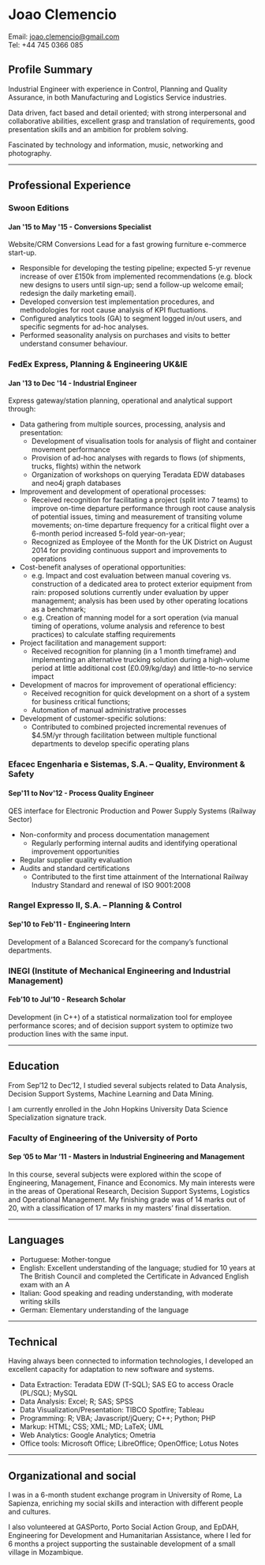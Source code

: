 # Joao Clemencio

Email: joao.clemencio@gmail.com  
Tel: +44 745 0366 085

## Profile Summary

Industrial Engineer with experience in Control, Planning and Quality Assurance, in both Manufacturing and Logistics Service industries.

Data driven, fact based and detail oriented; with strong interpersonal and collaborative abilities, excellent grasp and translation of requirements, good presentation skills and an ambition for problem solving.

Fascinated by technology and information, music, networking and photography.

- - -

## Professional Experience

### Swoon Editions
#### Jan '15 to May '15 - Conversions Specialist

Website/CRM Conversions Lead for a fast growing furniture e-commerce start-up.

- Responsible for developing the testing pipeline; expected 5-yr revenue increase of over £150k from implemented recommendations (e.g. block new designs to users until sign-up; send a follow-up welcome email; redesign the daily marketing email).
- Developed conversion test implementation procedures, and methodologies for root cause analysis of KPI fluctuations.
- Configured analytics tools (GA) to segment logged in/out users, and specific segments for ad-hoc analyses.
- Performed seasonality analysis on purchases and visits to better understand consumer behaviour.

### FedEx Express, Planning & Engineering UK&IE
#### Jan '13 to Dec '14 - Industrial Engineer

Express gateway/station planning, operational and analytical support through:  
- Data gathering from multiple sources, processing, analysis and presentation:  
    - Development of visualisation tools for analysis of flight and container movement performance
	- Provision of ad-hoc analyses with regards to flows (of shipments, trucks, flights) within the network
	- Organization of workshops on querying Teradata EDW databases and neo4j graph databases
- Improvement and development of operational processes:
	- Received recognition for facilitating a project (split into 7 teams) to improve on-time departure performance through root cause analysis of potential issues, timing and measurement of transiting volume movements; on-time departure frequency for a critical flight over a 6-month period increased 5-fold year-on-year;
	- Recognized as Employee of the Month for the UK District on August 2014 for providing continuous support and improvements to operations
- Cost-benefit analyses of operational opportunities:
	- e.g. Impact and cost evaluation between manual covering vs. construction of a dedicated area to protect exterior equipment from rain: proposed solutions currently under evaluation by upper management; analysis has been used by other operating locations as a benchmark;
	- e.g. Creation of manning model for a sort operation (via manual timing of operations, volume analysis and reference to best practices) to calculate staffing requirements
- Project facilitation and management support:
	- Received recognition for planning (in a 1 month timeframe) and implementing an alternative trucking solution during a high-volume period at little additional cost (£0.09/kg/day) and little-to-no service impact
- Development of macros for improvement of operational efficiency:
	- Received recognition for quick development on a short of a system for business critical functions;
	- Automation of manual administrative processes
- Development of customer-specific solutions:
	- Contributed to combined projected incremental revenues of $4.5M/yr through facilitation between multiple functional departments to develop specific operating plans

### Efacec Engenharia e Sistemas, S.A. – Quality, Environment & Safety
#### Sep'11 to Nov'12 - Process Quality Engineer

QES interface for Electronic Production and Power Supply Systems (Railway Sector)
- Non-conformity and process documentation management
	- Regularly performing internal audits and identifying operational improvement opportunities
- Regular supplier quality evaluation
- Audits and standard certifications
	- Contributed to the first time attainment of the International Railway Industry Standard and renewal of ISO 9001:2008

### Rangel Expresso II, S.A. – Planning & Control
#### Sep'10 to Feb'11 - Engineering Intern

Development of a Balanced Scorecard for the company’s functional departments.

### INEGI (Institute of Mechanical Engineering and Industrial Management)
#### Feb’10 to Jul‘10 - Research Scholar

Development (in C++) of a statistical normalization tool for employee performance scores; and of decision support system to optimize two production lines with the same input.

- - - 

## Education

From Sep’12 to Dec‘12, I studied several subjects related to Data Analysis, Decision Support Systems, Machine Learning and Data Mining.

I am currently enrolled in the John Hopkins University Data Science Specialization signature track.

### Faculty of Engineering of the University of Porto
#### Sep ’05 to Mar ’11 - Masters in Industrial Engineering and Management

In this course, several subjects were explored within the scope of Engineering, Management, Finance and Economics. My main interests were in the areas of Operational Research, Decision Support Systems, Logistics and Operational Management. My finishing grade was of 14 marks out of 20, with a classification of 17 marks in my masters’ final dissertation.

- - - 

## Languages

- Portuguese: Mother-tongue
- English: Excellent understanding of the language; studied for 10 years at The British Council and completed the Certificate in Advanced English exam with an A
- Italian: Good speaking and reading understanding, with moderate writing skills
- German: Elementary understanding of the language

- - - 

## Technical

Having always been connected to information technologies, I developed an excellent capacity for adaptation to new software and systems.

- Data Extraction: Teradata EDW (T-SQL); SAS EG to access Oracle (PL/SQL); MySQL
- Data Analysis: Excel; R; SAS; SPSS
- Data Visualization/Presentation: TIBCO Spotfire; Tableau
- Programming: R; VBA; Javascript/jQuery; C++; Python; PHP
- Markup: HTML; CSS; XML; MD; LaTeX; UML
- Web Analytics: Google Analytics; Ometria
- Office tools: Microsoft Office; LibreOffice; OpenOffice; Lotus Notes

- - - 

## Organizational and social

I was in a 6-month student exchange program in University of Rome, La Sapienza, enriching my social skills and interaction with different people and cultures.

I also volunteered at GASPorto, Porto Social Action Group, and EpDAH, Engineering for Development and Humanitarian Assistance, where I led for 6 months a project supporting the sustainable development of a small village in Mozambique.
